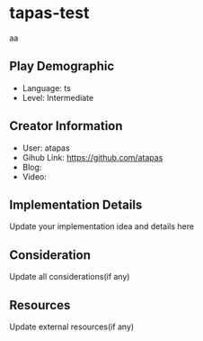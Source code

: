 # tapas-test

aa

## Play Demographic

- Language: ts
- Level: Intermediate

## Creator Information

- User: atapas
- Gihub Link: https://github.com/atapas
- Blog: 
- Video: 

## Implementation Details

Update your implementation idea and details here

## Consideration

Update all considerations(if any)

## Resources

Update external resources(if any)

